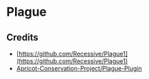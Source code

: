 # Plague

## Credits

- [https://github.com/Recessive/Plague1](https://github.com/Recessive/Plague1)
- [Apricot-Conservation-Project/Plague-Plugin](https://github.com/Apricot-Conservation-Project/Plague-Plugin/)
